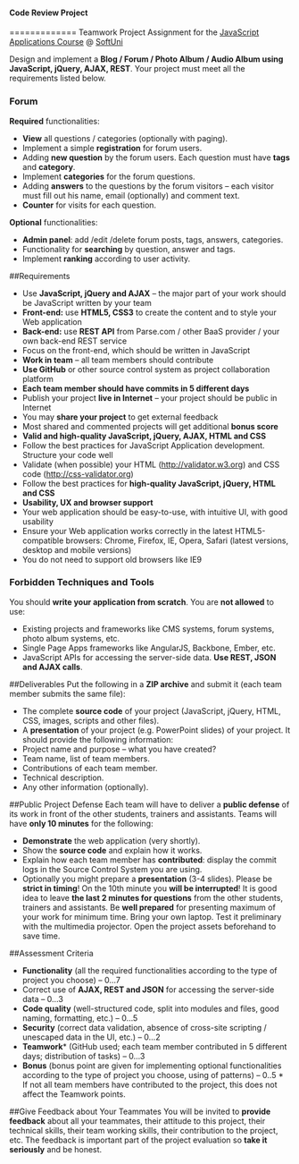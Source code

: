 #### Code Review Project
=============
Teamwork Project Assignment for the <a href="https://softuni.bg/trainings/coursesinstances/details/11">JavaScript Applications Course</a> @ [SoftUni](https://softuni.bg)

Design and implement a **Blog / Forum / Photo Album / Audio Album using JavaScript, jQuery, AJAX, REST**. Your project must meet all the requirements listed below.

### Forum
**Required** functionalities:
*	**View** all questions / categories (optionally with paging).
*	Implement a simple **registration** for forum users.
*	Adding **new question** by the forum users. Each question must have **tags** and **category**.
*	Implement **categories** for the forum questions.
*	Adding **answers** to the questions by the forum visitors – each visitor must fill out his name, email (optionally) and comment text.
*	**Counter** for visits for each question.

**Optional** functionalities:
*	**Admin panel**: add /edit /delete forum posts, tags, answers, categories.
*	Functionality for **searching** by question, answer and tags.
*	Implement **ranking** according to user activity.

##Requirements
*	Use **JavaScript, jQuery and AJAX** – the major part of your work should be JavaScript written by your team
  *	**Front-end:** use **HTML5, CSS3** to create the content and to style your Web application
  *	**Back-end:** use **REST API** from Parse.com / other BaaS provider / your own back-end REST service
  *	Focus on the front-end, which should be written in JavaScript
*	**Work in team** – all team members should contribute
  *	**Use GitHub** or other source control system as project collaboration platform
  *	**Each team member should have commits in 5 different days**
*	Publish your project **live in Internet** – your project should be public in Internet
  *	You may **share your project** to get external feedback
  *	Most shared and commented projects will get additional **bonus score**
*	**Valid and high-quality JavaScript, jQuery, AJAX, HTML and CSS**
  *	Follow the best practices for JavaScript Application development. Structure your code well
  *	Validate (when possible) your HTML (http://validator.w3.org) and CSS code (http://css-validator.org)
  *	Follow the best practices for **high-quality JavaScript, jQuery, HTML and CSS**
*	**Usability, UX and browser support**
  *	Your web application should be easy-to-use, with intuitive UI, with good usability
  *	Ensure your Web application works correctly in the latest HTML5-compatible browsers: Chrome, Firefox, IE, Opera, Safari (latest versions, desktop and mobile versions)
  *	You do not need to support old browsers like IE9

### Forbidden Techniques and Tools
You should **write your application from scratch**. You are **not allowed** to use:
*	Existing projects and frameworks like CMS systems, forum systems, photo album systems, etc.
*	Single Page Apps frameworks like AngularJS, Backbone, Ember, etc.
*	JavaScript APIs for accessing the server-side data. **Use REST, JSON and AJAX calls**.

##Deliverables
Put the following in a **ZIP archive** and submit it (each team member submits the same file):
*	The complete **source code** of your project (JavaScript, jQuery, HTML, CSS, images, scripts and other files).
*	A **presentation** of your project (e.g. PowerPoint slides) of your project. It should provide the following information:
  *	Project name and purpose – what you have created?
  *	Team name, list of team members.
  *	Contributions of each team member.
  *	Technical description.
*	Any other information (optionally).

##Public Project Defense
Each team will have to deliver a **public defense** of its work in front of the other students, trainers and assistants. Teams will have **only 10 minutes** for the following:
*	**Demonstrate** the web application (very shortly).
*	Show the **source code** and explain how it works.
*	Explain how each team member has **contributed**: display the commit logs in the Source Control System you are using.
*	Optionally you might prepare a **presentation** (3-4 slides).
Please be **strict in timing**! On the 10th minute you **will be interrupted**! It is good idea to leave **the last 2 minutes for questions** from the other students, trainers and assistants.
Be **well prepared** for presenting maximum of your work for minimum time. Bring your own laptop. Test it preliminary with the multimedia projector. Open the project assets beforehand to save time.

##Assessment Criteria
*	**Functionality** (all the required functionalities according to the type of project you choose) – 0…7
*	Correct use of **AJAX, REST and JSON** for accessing the server-side data – 0…3
*	**Code quality** (well-structured code, split into modules and files, good naming, formatting, etc.) – 0…5
*	**Security** (correct data validation, absence of cross-site scripting / unescaped data in the UI, etc.) – 0…2
*	**Teamwork*** (GitHub used; each team member contributed in 5 different days; distribution of tasks) – 0…3
*	**Bonus** (bonus point are given for implementing optional functionalities according to the type of project you choose, using of patterns) – 0..5
\* If not all team members have contributed to the project, this does not affect the Teamwork points.

##Give Feedback about Your Teammates
You will be invited to **provide feedback** about all your teammates, their attitude to this project, their technical skills, their team working skills, their contribution to the project, etc. The feedback is important part of the project evaluation so **take it seriously** and be honest.
